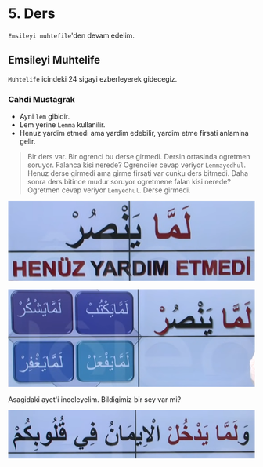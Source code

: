 # 5. Ders

`Emsileyi muhtefile`'den devam edelim.

## Emsileyi Muhtelife

`Muhtelife` icindeki 24 sigayi ezberleyerek gidecegiz.

### Cahdi Mustagrak

- Ayni `lem` gibidir.
- Lem yerine `Lemma` kullanilir.
- Henuz yardim etmedi ama yardim edebilir, yardim etme firsati anlamina gelir.


> Bir ders var. Bir ogrenci bu derse girmedi. Dersin ortasinda ogretmen soruyor. Falanca kisi nerede? Ogrenciler cevap veriyor `Lemmayedhul`. Henuz derse girmedi ama girme firsati var cunku ders bitmedi. Daha sonra ders bitince mudur soruyor ogretmene falan kisi nerede? Ogretmen cevap veriyor `Lemyedhul`. Derse girmedi.

![](../../_media/lemmayektup.png)

![](../../_media/cahdi-mustagraklar.png)

Asagidaki ayet'i inceleyelim. Bildigimiz bir sey var mi?

![](../../_media/emsile-5-ayet-1.png)
